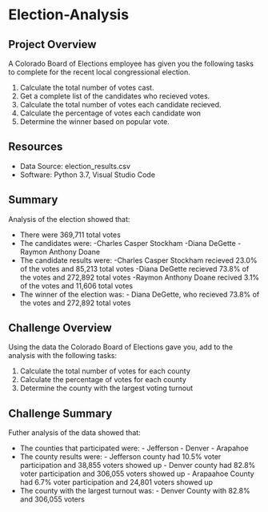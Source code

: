 # Election-Analysis

## Project Overview
A Colorado Board of Elections employee has given you the following tasks to complete for the recent local congressional election.

1. Calculate the total number of votes cast.
2. Get a complete list of the candidates who recieved votes.
3. Calculate the total number of votes each candidate recieved. 
4. Calculate the percentage of votes each candidate won
5. Determine the winner based on popular vote.

## Resources
- Data Source: election_results.csv
- Software: Python 3.7, Visual Studio Code

## Summary
Analysis of the election showed that:
- There were 369,711 total votes
- The candidates were:
      -Charles Casper Stockham
      -Diana DeGette
      -Raymon Anthony Doane
- The candidate results were:
      -Charles Casper Stockham recieved 23.0% of the votes and 85,213 total votes
      -Diana DeGette recieved 73.8% of the votes and 272,892 total votes
      -Raymon Anthony Doane recived 3.1% of the votes and 11,606 total votes
- The winner of the election was:
      - Diana DeGette, who recieved 73.8% of the votes and 272,892 total votes

## Challenge Overview
Using the data the Colorado Board of Elections gave you, add to the analysis with the following tasks:

1. Calculate the total number of votes for each county
2. Calculate the percentage of votes for each county
3. Determine the county with the largest voting turnout

## Challenge Summary
Futher analysis of the data showed that:
- The counties that participated were:
      - Jefferson
      - Denver
      - Arapahoe
- The county results were:
      - Jefferson county had 10.5% voter participation and 38,855 voters showed up
      - Denver county had 82.8% voter participation and 306,055 voters showed up
      - Arapaahoe County had 6.7% voter participation and 24,801 voters showed up
- The county with the largest turnout was:
      - Denver County with 82.8% and 306,055 voters
